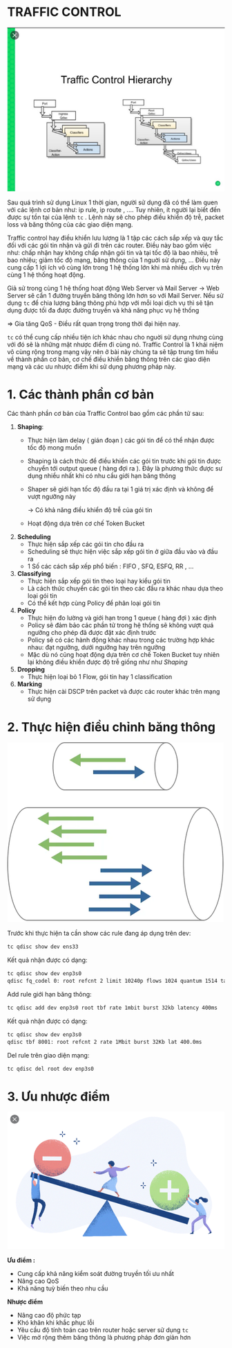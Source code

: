 # TRAFFIC CONTROL

![TRAFFIC%20CONTROL/Untitled.png](TRAFFIC%20CONTROL/Untitled.png)

Sau quá trình sử dụng Linux 1 thời gian, người sử dụng đã có thể làm quen với các lệnh cơ bản như:  ip rule, ip route , .... Tuy nhiên, ít người lại biết đến được sự tồn tại của lệnh `tc` . Lệnh này sẽ cho phép điều khiển độ trễ, packet loss và băng thông của các giao diện mạng. 

Traffic control hay điều khiển lưu lượng là 1 tập các cách sắp xếp và quy tắc đối với các gói tin nhận và gửi đi trên các router. Điều này bao gồm việc như: chấp nhận hay không chấp nhận gói tin và tại tốc độ là bao nhiêu, trễ bao nhiêu; giảm tốc độ mạng, băng thông của 1 nguời sử dụng, ... Điều này cung cấp 1 lợi ích vô cùng lớn trong 1 hệ thống lớn khi mà nhiều dịch vụ trên cùng 1 hệ thống hoạt động.

Giả sử trong cùng 1 hệ thống hoạt động Web Server và Mail Server → Web Server sẽ cần 1 đường truyền băng thông lớn hơn so với Mail Server. Nếu sử dụng `tc` để chia lượng băng thông phù hợp với mỗi loại dịch vụ thì sẽ tận dụng được tối đa được đường truyền và khả năng phục vụ hệ thống 

⇒ Gia tăng QoS - Điều rất quan trọng trong thời đại hiện nay.

`tc` có thể cung cấp nhiều tiện ích khác nhau cho nguời sử dụng nhưng cùng với đó sẽ là những mặt nhược điểm đi cùng nó. Traffic Control là 1 khái niệm vô cùng rộng trong mạng vậy nên ở bài này chúng ta sẽ tập trung tìm hiểu về thành phẩn cơ bản, cơ chế  điều khiển băng thông trên các giao diện mạng và các ưu nhược điểm khi sử dụng phương pháp này.

# 1. Các thành phần cơ bản

Các thành phần cơ bản của Traffic Control bao gồm các phần tử sau:

1. **Shaping**:
    - Thực hiện làm delay ( gián đoạn ) các gói tin để có thể nhận được tốc độ mong muốn
    - Shaping là cách thức để điều khiển các gói tin trước khi gói tin được chuyển tới output queue ( hàng đợi ra ). Đây là phương thức được sư dụng nhiều nhất khi có nhu cầu giới hạn băng thông
    - Shaper sẽ giới hạn tốc độ đầu ra tại 1 giá trị xác định và không để vượt ngưỡng này

        → Có khả năng điều khiển độ trễ của gói tin 

    - Hoạt động dựa trên cơ chế Token Bucket
2. **Scheduling**
    - Thực hiện sắp xếp các gói tin cho đầu ra
    - Scheduling sẽ thực hiện việc sắp xếp gói tin ở giữa đầu vào và đầu ra
    - 1 Số các cách sắp xếp phổ biến : FIFO , SFQ, ESFQ, RR , ...
3. **Classifying**
    - Thực hiện sắp xếp gói tin theo loại hay kiểu gói tin
    - Là cách thức chuyển các gói tin theo các đầu ra khác nhau dựa theo loại gói tin
    - Có thể kết hợp cùng Policy để phân loại gói tin
4. **Policy**
    - Thực hiện đo lường và giới hạn trong 1 queue ( hàng đợi ) xác định
    - Policy sẽ đảm bảo các phần tử trong hệ thống sẽ không vượt quá ngưỡng cho phép đã được đặt xác định trước
    - Policy sẽ có các hành động khác nhau trong các trường hợp khác nhau: đạt ngưỡng, dưới ngưỡng hay trên ngưỡng
    - Mặc dù nó cũng hoạt động dựa trên cơ chế Token Bucket tuy nhiên lại không điều khiển được độ trễ giống như như *Shaping*
5. **Dropping** 
    - Thực hiện loại bỏ 1 Flow, gói tin hay 1 classification
6. **Marking**
    - Thực hiện cài DSCP trên packet và được các router khác trên mạng sử dụng

# 2. Thực hiện điều chỉnh băng thông

![TRAFFIC%20CONTROL/Untitled%201.png](TRAFFIC%20CONTROL/Untitled%201.png)

Trước khi thực hiện ta cần show các rule đang áp dụng trên dev:

```bash
tc qdisc show dev ens33
```

Kết quả nhận được có dạng:

```bash
tc qdisc show dev enp3s0 
qdisc fq_codel 0: root refcnt 2 limit 10240p flows 1024 quantum 1514 target 5.0ms interval 100.0ms memory_limit 32Mb ecn
```

Add rule giới hạn băng thông:

```bash
tc qdisc add dev enp3s0 root tbf rate 1mbit burst 32kb latency 400ms
```

Kết quả nhận được có dạng:

```bash
tc qdisc show dev enp3s0 
qdisc tbf 8001: root refcnt 2 rate 1Mbit burst 32Kb lat 400.0ms
```

Del rule trên giao diện mạng:

```bash
tc qdisc del root dev enp3s0
```

# 3. Ưu nhược điểm

![TRAFFIC%20CONTROL/Untitled%202.png](TRAFFIC%20CONTROL/Untitled%202.png)

**Ưu điểm :**

- Cung cấp khả năng kiểm soát đường truyền tối ưu nhất
- Nâng cao QoS
- Khả năng tuỳ biến theo nhu cầu

**Nhược điểm**

- Nâng cao độ phức tạp
- Khó khăn khi khắc phục lỗi
- Yêu cầu độ tính toán cao trên router hoặc server sử dụng `tc`
- Việc mở rộng thêm băng thông là phương pháp đơn giản hơn